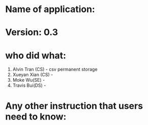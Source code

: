 # Name of application: 
# Version: 0.3

# who did what:
1. Alvin Tran (CS) - csv permanent storage
2. Xueyan Xian (CS) - 
3. Moke Wu(SE) - 
4. Travis Bui(DS) - 



# Any other instruction that users need to know:







